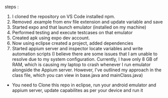 steps :
1. I cloned the repository on VS Code installed npm.
2. Removed .example from env file extension and update variable and save
3. Started expo and that launch emulator (installed on my machine)
4. Performed testing and execute testcases on that emulator
5. Created apk using expo dev account.
6. Now using eclipse created a project, added dependencies
7. Started appium server and inspector locate variables and write automation scripts (I believe there are some issues that I am unable to resolve due to my system configuration. Currently, I have only 8 GB of RAM, which is causing my laptop to crash whenever I run emulator alongside the Appium server. However, I've outlined my approach in the class file, which you can view in base.java and mainClass.java)

- You need to Clone this repo in eclipse, run your android emulator and appium server, update capabilites as per your device and run it
